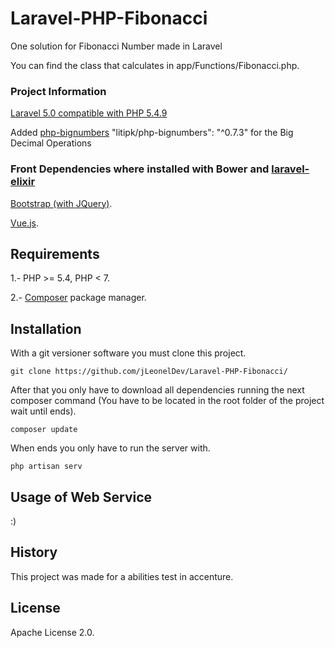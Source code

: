 # Laravel-PHP-Fibonacci

One solution for Fibonacci Number made in Laravel

You can find the class that calculates in app/Functions/Fibonacci.php.

### Project Information
  [Laravel 5.0 compatible with PHP 5.4.9](https://laravel.com/docs/5.0/installation)
  
  Added [php-bignumbers](https://github.com/Litipk/php-bignumbers) "litipk/php-bignumbers": "^0.7.3" for the Big Decimal Operations
  
### Front Dependencies where installed with Bower and [laravel-elixir](https://laravel.com/docs/5.0/elixir)
  [Bootstrap (with JQuery)](http://getbootstrap.com/).
  
  [Vue.js](https://vuejs.org/).
  
  
## Requirements
1.- PHP >= 5.4, PHP < 7.

2.- [Composer](http://getcomposer.org/) package manager.

## Installation

With a git versioner software you must clone this project.
```
git clone https://github.com/jLeonelDev/Laravel-PHP-Fibonacci/
```
After that you only have to download all dependencies running the next composer command (You have to be located in the root folder of the project wait until ends).
```
composer update
```

When ends you only have to run the server with.
```
php artisan serv
```

## Usage of Web Service
:)

## History
This project was made for a abilities test in accenture.

## License
Apache License 2.0.
